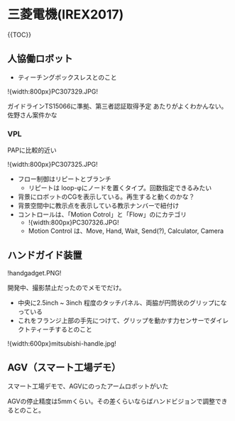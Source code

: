 # 三菱電機(IREX2017)

{{TOC}}

## 人協働ロボット

* ティーチングボックスレスとのこと

!{width:800px}PC307329.JPG!

ガイドラインTS15066に準拠、第三者認証取得予定 あたりがよくわかんない。佐野さん案件かな

### VPL

PAPに比較的近い

!{width:800px}PC307325.JPG!

* フロー制御はリピートとブランチ
    * リピートは loop-φにノードを置くタイプ。回数指定できるみたい
* 背景にロボットのCGを表示している。再生すると動くのかな？
* 背景空間中に教示点を表示している教示ナンバーで紐付け
* コントロールは、「Motion Cotrol」と「Flow」のにカテゴリ
    * !{width:800px}PC307326.JPG!
    * Motion Control は、Move, Hand, Wait, Send(?), Calculator, Camera

## ハンドガイド装置

!handgadget.PNG!


開発中、撮影禁止だったのでメモでだけ。

* 中央に2.5inch ~ 3inch 程度のタッチパネル、両脇が円筒状のグリップになっている
* これをフランジ上部の手先につけて、グリップを動かす力センサーでダイレクトティーチするとのこと

!{width:600px}mitsubishi-handle.jpg!

## AGV（スマート工場デモ）

スマート工場デモで、AGVにのったアームロボットがいた

AGVの停止精度は5mmくらい。その差くらいならばハンドビジョンで調整できるとのこと。
